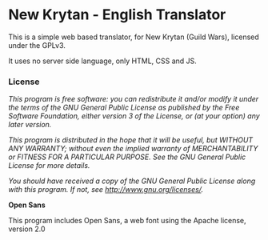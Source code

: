 # New Krytan - English Translator

This is a simple web based translator, for New Krytan (Guild Wars), licensed
under the GPLv3.

It uses no server side language, only HTML, CSS and JS.

### License

*This program is free software: you can redistribute it and/or modify
it under the terms of the GNU General Public License as published by
the Free Software Foundation, either version 3 of the License, or
(at your option) any later version.*

*This program is distributed in the hope that it will be useful,
but WITHOUT ANY WARRANTY; without even the implied warranty of
MERCHANTABILITY or FITNESS FOR A PARTICULAR PURPOSE.  See the
GNU General Public License for more details.*

*You should have received a copy of the GNU General Public License
along with this program.  If not, see <http://www.gnu.org/licenses/>.*

**Open Sans**

This program includes Open Sans, a web font using the Apache license, version 2.0

